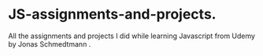 # JS-assignments-and-projects.
All the assignments and projects I did while learning Javascript from Udemy by Jonas Schmedtmann .
